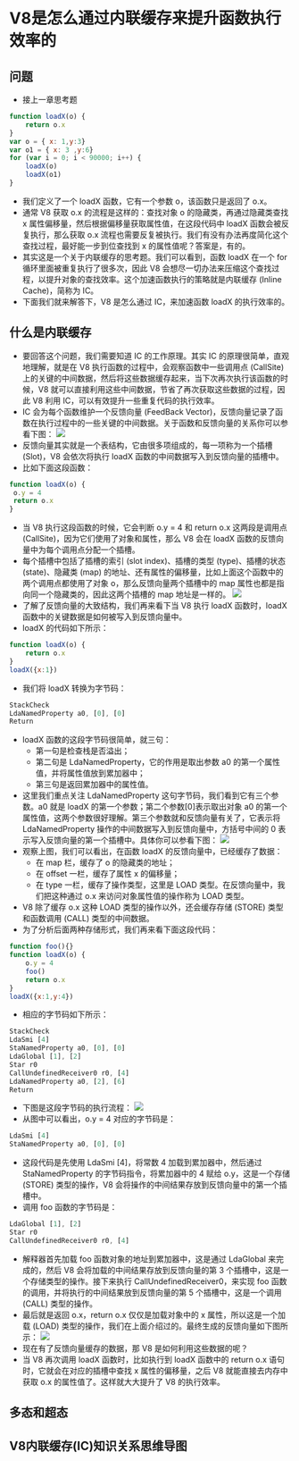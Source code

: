 # V8是怎么通过内联缓存来提升函数执行效率的

## 问题
- 接上一章思考题
```js
function loadX(o) { 
    return o.x
}
var o = { x: 1,y:3}
var o1 = { x: 3 ,y:6}
for (var i = 0; i < 90000; i++) {
    loadX(o)
    loadX(o1)
}
```
- 我们定义了一个 loadX 函数，它有一个参数 o，该函数只是返回了 o.x。
- 通常 V8 获取 o.x 的流程是这样的：查找对象 o 的隐藏类，再通过隐藏类查找 x 属性偏移量，然后根据偏移量获取属性值，在这段代码中 loadX 函数会被反复执行，那么获取 o.x 流程也需要反复被执行。我们有没有办法再度简化这个查找过程，最好能一步到位查找到 x 的属性值呢？答案是，有的。
- 其实这是一个关于内联缓存的思考题。我们可以看到，函数 loadX 在一个 for 循环里面被重复执行了很多次，因此 V8 会想尽一切办法来压缩这个查找过程，以提升对象的查找效率。这个加速函数执行的策略就是内联缓存 (Inline Cache)，简称为 IC。
- 下面我们就来解答下，V8 是怎么通过 IC，来加速函数 loadX 的执行效率的。

## 什么是内联缓存
- 要回答这个问题，我们需要知道 IC 的工作原理。其实 IC 的原理很简单，直观地理解，就是在 V8 执行函数的过程中，会观察函数中一些调用点 (CallSite) 上的关键的中间数据，然后将这些数据缓存起来，当下次再次执行该函数的时候，V8 就可以直接利用这些中间数据，节省了再次获取这些数据的过程，因此 V8 利用 IC，可以有效提升一些重复代码的执行效率。
- IC 会为每个函数维护一个反馈向量 (FeedBack Vector)，反馈向量记录了函数在执行过程中的一些关键的中间数据。关于函数和反馈向量的关系你可以参看下图：
![](https://zmx2321.github.io/vite-blog/images/note/front/v8-note/17/17-1.png)
- 反馈向量其实就是一个表结构，它由很多项组成的，每一项称为一个插槽 (Slot)，V8 会依次将执行 loadX 函数的中间数据写入到反馈向量的插槽中。
- 比如下面这段函数：
```js
function loadX(o) { 
 o.y = 4
 return o.x
}
```
- 当 V8 执行这段函数的时候，它会判断 o.y = 4 和 return o.x 这两段是调用点 (CallSite)，因为它们使用了对象和属性，那么 V8 会在 loadX 函数的反馈向量中为每个调用点分配一个插槽。
- 每个插槽中包括了插槽的索引 (slot index)、插槽的类型 (type)、插槽的状态 (state)、隐藏类 (map) 的地址、还有属性的偏移量，比如上面这个函数中的两个调用点都使用了对象 o，那么反馈向量两个插槽中的 map 属性也都是指向同一个隐藏类的，因此这两个插槽的 map 地址是一样的。
![](https://zmx2321.github.io/vite-blog/images/note/front/v8-note/17/17-2.png)
- 了解了反馈向量的大致结构，我们再来看下当 V8 执行 loadX 函数时，loadX 函数中的关键数据是如何被写入到反馈向量中。
- loadX 的代码如下所示：
```js
function loadX(o) { 
    return o.x
}
loadX({x:1})
```
- 我们将 loadX 转换为字节码：
```js
StackCheck
LdaNamedProperty a0, [0], [0]
Return
```
- loadX 函数的这段字节码很简单，就三句：
    - 第一句是检查栈是否溢出；
    - 第二句是 LdaNamedProperty，它的作用是取出参数 a0 的第一个属性值，并将属性值放到累加器中；
    - 第三句是返回累加器中的属性值。
- 这里我们重点关注 LdaNamedProperty 这句字节码，我们看到它有三个参数。a0 就是 loadX 的第一个参数；第二个参数[0]表示取出对象 a0 的第一个属性值，这两个参数很好理解。第三个参数就和反馈向量有关了，它表示将 LdaNamedProperty 操作的中间数据写入到反馈向量中，方括号中间的 0 表示写入反馈向量的第一个插槽中。具体你可以参看下图：
![](https://zmx2321.github.io/vite-blog/images/note/front/v8-note/17/17-3.png)
- 观察上图，我们可以看出，在函数 loadX 的反馈向量中，已经缓存了数据：
    - 在 map 栏，缓存了 o 的隐藏类的地址；
    - 在 offset 一栏，缓存了属性 x 的偏移量；
    - 在 type 一栏，缓存了操作类型，这里是 LOAD 类型。在反馈向量中，我们把这种通过 o.x 来访问对象属性值的操作称为 LOAD 类型。
- V8 除了缓存 o.x 这种 LOAD 类型的操作以外，还会缓存存储 (STORE) 类型和函数调用 (CALL) 类型的中间数据。
- 为了分析后面两种存储形式，我们再来看下面这段代码：
```js
function foo(){}
function loadX(o) { 
    o.y = 4
    foo()
    return o.x
}
loadX({x:1,y:4})
```
- 相应的字节码如下所示：
```js
StackCheck
LdaSmi [4]
StaNamedProperty a0, [0], [0]
LdaGlobal [1], [2]
Star r0
CallUndefinedReceiver0 r0, [4]
LdaNamedProperty a0, [2], [6]
Return
```
- 下图是这段字节码的执行流程：
![](https://zmx2321.github.io/vite-blog/images/note/front/v8-note/17/17-4.png)
- 从图中可以看出，o.y = 4 对应的字节码是：
```js
LdaSmi [4]
StaNamedProperty a0, [0], [0]
```
- 这段代码是先使用 LdaSmi [4]，将常数 4 加载到累加器中，然后通过 StaNamedProperty 的字节码指令，将累加器中的 4 赋给 o.y，这是一个存储 (STORE) 类型的操作，V8 会将操作的中间结果存放到反馈向量中的第一个插槽中。
- 调用 foo 函数的字节码是：
```js
LdaGlobal [1], [2]
Star r0
CallUndefinedReceiver0 r0, [4]
```
- 解释器首先加载 foo 函数对象的地址到累加器中，这是通过 LdaGlobal 来完成的，然后 V8 会将加载的中间结果存放到反馈向量的第 3 个插槽中，这是一个存储类型的操作。接下来执行 CallUndefinedReceiver0，来实现 foo 函数的调用，并将执行的中间结果放到反馈向量的第 5 个插槽中，这是一个调用 (CALL) 类型的操作。
- 最后就是返回 o.x，return o.x 仅仅是加载对象中的 x 属性，所以这是一个加载 (LOAD) 类型的操作，我们在上面介绍过的。最终生成的反馈向量如下图所示：
![](https://zmx2321.github.io/vite-blog/images/note/front/v8-note/17/17-5.png)
- 现在有了反馈向量缓存的数据，那 V8 是如何利用这些数据的呢？
- 当 V8 再次调用 loadX 函数时，比如执行到 loadX 函数中的 return o.x 语句时，它就会在对应的插槽中查找 x 属性的偏移量，之后 V8 就能直接去内存中获取 o.x 的属性值了。这样就大大提升了 V8 的执行效率。

## 多态和超态




## V8内联缓存(IC)知识关系思维导图
<img-viewer :src="'https://zmx2321.github.io/vite-blog/images/note/front/v8-note/17/17-0.png'" :alt="'V8内联缓存(IC)知识关系思维导图'" />